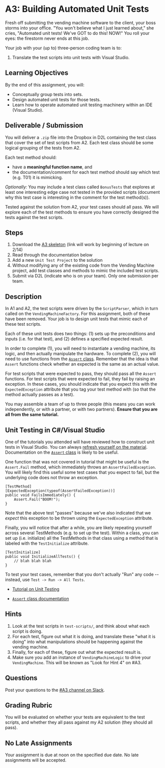 # A3: Building Automated Unit Tests

Fresh off submitting the vending machine software to the client, your boss storms into your office. "You won't believe what I just learned about," she cries, "Automated unit tests! We've GOT to do this! NOW!" You roll your eyes: the firestorm never ends at this job.

Your job with your (up to) three-person coding team is to:

1. Translate the test scripts into unit tests with Visual Studio.

## Learning Objectives

By the end of this assignment, you will:

* Conceptually group tests into sets.
* Design automated unit tests for those tests.
* Learn how to operate automated unit testing machinery within an IDE (Visual Studio).

## Deliverable / Submission

You will deliver a `.zip` file into the Dropbox in D2L containing the test class that cover the set of test scripts from A2. Each test class should be some logical grouping of the tests from A2.

Each test method should:

* have a **meaningful function name**, and 
* the documentation/comment for each test method should say which test (e.g. T01) it is mimicking.

_Optionally:_ You may include a test class called `BonusTests` that explores at least one interesting edge case not tested in the provided scripts (document why this test case is interesting in the comment for the test method(s)).

Tested against the solution from A2, your test cases should all pass. We will explore each of the test methods to ensure you have correctly designed the tests against the test scripts.

## Steps

1. Download the [A3 skeleton](https://www.youtube.com/watch?v=dQw4w9WgXcQ) (link will work by beginning of lecture on 2/14)
2. Read through the documentation below
3. Add a new `Unit Test Project` to the solution
4. Without modifying any of the existing code from the Vending Machine project, add test classes and methods to mimic the included test scripts.
5. Submit via D2L (indicate who is on your team). Only one submission per team.

## Description

In A1 and A2, the test scripts were driven by the `ScriptParser`, which in turn called on the `VendingMachineFactory`. For this assignment, both of these have been removed. Your job is to design unit tests that mimic each of these test scripts.

Each of these unit tests does two things: (1) sets up the preconditions and inputs (i.e. for that test), and (2) defines a specified expected result.

In order to complete (1), you will need to instantiate a vending machine, its logic, and then actually manipulate the hardware. To complete (2), you will need to use functions from the [`Assert` class](https://msdn.microsoft.com/en-us/library/microsoft.visualstudio.testtools.unittesting.assert.aspx). Remember that the idea is that `Assert` functions check whether an expected is the same as an actual value.

For test scripts that were expected to pass, they should pass all the `Assert` functions. For test scripts that were expected to fail, they fail by raising an exception. In these cases, you should indicate that you expect this with the `ExpectedException` attribute that you tag your test method with (so that the method actually passes as a test).

You may assemble a team of up to three people (this means you can work independently, or with a partner, or with two partners). **Ensure that you are all from the same tutorial.**

## Unit Testing in C#/Visual Studio

One of the tutorials you attended will have reviewed how to construct unit tests in Visual Studio. You can always [refresh yourself on the material](https://msdn.microsoft.com/en-us/library/hh694602.aspx?f=255&MSPPError=-2147217396). Documentation on the [`Assert` class](https://msdn.microsoft.com/en-us/library/microsoft.visualstudio.testtools.unittesting.assert.aspx) is likely to be useful.

One function that was not covered in tutorial that might be useful is the `Assert.Fail` method, which immediately throws an `AssertFailedException`. You will likely find this useful some test cases that you expect to fail, but the underlying code does not throw an exception.

```
[TestMethod]
[ExpectedException(typeof(AssertFailedException))]
public void FailsImmediately() {
    Assert.Fail("BOOM!");
}
```

Note that the above test "passes" because we've also indicated that we _expect_ this exception to be thrown using the `ExpectedException` attribute.

Finally, you will notice that after a while, you are likely repeating yourself across several TestMethods (e.g. to set up the test). Within a class, you can set up (i.e. initialize) all the TestMethods in that class using a method that is labeled with the `TestInitialize` attribute.

```
[TestInitialize]
public void InitializeAllTests() {
    // blah blah blah
}
```

To test your test cases, remember that you don't actually "Run" any code -- instead, use `Test -> Run -> All Tests`.

* [Tutorial on Unit Testing](https://msdn.microsoft.com/en-us/library/hh694602.aspx?f=255&MSPPError=-2147217396)

* [`Assert` class documentation](https://msdn.microsoft.com/en-us/library/microsoft.visualstudio.testtools.unittesting.assert.aspx)

## Hints

1. Look at the test scripts in `test-scripts/`, and think about what each script is doing.
2. For each test, figure out what it is doing, and translate these "what it is doing" into what manipulations should be happening against the vending machine.
3. Finally, for each of these, figure out what the expected result is.
4. Make sure you add an instance of `VendingMachineLogic` to drive your `VendingMachine`. This will be known as "Look for Hint 4" on #A3.

## Questions

Post your questions to the [#A3 channel on Slack](https://seng301.slack.com/messages/a3/details/).

## Grading Rubric

You will be evaluated on whether your tests are equivalent to the test scripts, and whether they all pass against my A2 solution (they should all pass).

## No Late Assignments

Your assignment is due at noon on the specified due date. No late assignments will be accepted.